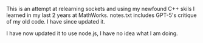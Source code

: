 This is an attempt at relearning sockets and using my newfound C++ skils I learned in my last 2 years at MathWorks. notes.txt includes GPT-5's critique of my old code. I have since updated it.

I have now updated it to use node.js, I have no idea what I am doing.
